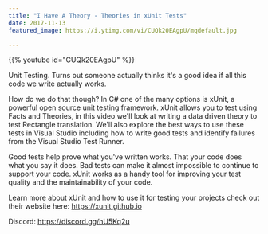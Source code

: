 ```yaml
---
title: "I Have A Theory - Theories in xUnit Tests"
date: 2017-11-13
featured_image: https://i.ytimg.com/vi/CUQk20EAgpU/mqdefault.jpg

---
```


{{% youtube id="CUQk20EAgpU" %}}

Unit Testing. Turns out someone actually thinks it's a good idea if all this code we write actually works.

How do we do that though? In C# one of the many options is xUnit, a powerful open source unit testing framework. xUnit allows you to test using Facts and Theories, in this video we'll look at writing a data driven theory to test Rectangle translation. We'll also explore the best ways to use these tests in Visual Studio including how to write good tests and identify failures from the Visual Studio Test Runner.

Good tests help prove what you've written works. That your code does what you say it does. Bad tests can make it almost impossible to continue to support your code. xUnit works as a handy tool for improving your test quality and the maintainability of your code.

Learn more about xUnit and how to use it for testing your projects check out their website here: https://xunit.github.io

Discord: https://discord.gg/hU5Kq2u